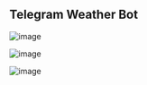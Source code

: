 ## Telegram Weather Bot

![image](https://github.com/priyanka-gh/ASTAssignmentFrontend/assets/72594113/a617dfa9-8e6d-4740-b82b-c07dd5346507)

![image](https://github.com/priyanka-gh/ASTAssignmentFrontend/assets/72594113/58ade90c-9cf3-4175-ae41-376afa5de628)

![image](https://github.com/priyanka-gh/ASTAssignmentFrontend/assets/72594113/a1dcc0cb-db3d-4754-9e69-ecf74a43ba14)
